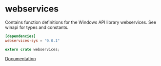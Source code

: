 # webservices #
Contains function definitions for the Windows API library webservices. See winapi for types and constants.

```toml
[dependencies]
webservices-sys = "0.0.1"
```

```rust
extern crate webservices;
```

[Documentation](https://retep998.github.io/doc/winapi/webservices/)
